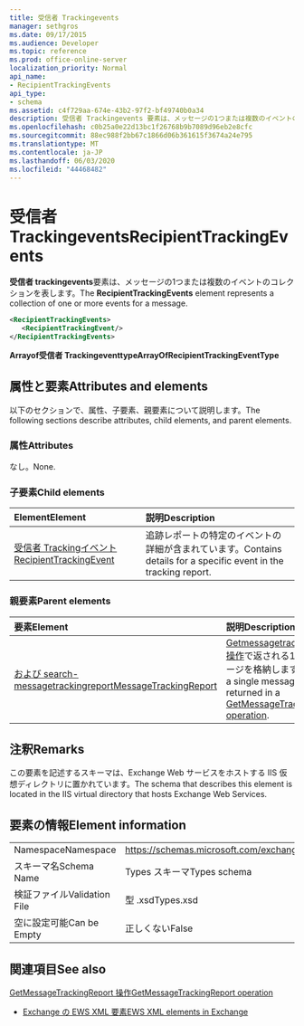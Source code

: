 ```yaml
---
title: 受信者 Trackingevents
manager: sethgros
ms.date: 09/17/2015
ms.audience: Developer
ms.topic: reference
ms.prod: office-online-server
localization_priority: Normal
api_name:
- RecipientTrackingEvents
api_type:
- schema
ms.assetid: c4f729aa-674e-43b2-97f2-bf49740b0a34
description: 受信者 Trackingevents 要素は、メッセージの1つまたは複数のイベントのコレクションを表します。
ms.openlocfilehash: c0b25a0e22d13bc1f26768b9b7089d96eb2e8cfc
ms.sourcegitcommit: 88ec988f2bb67c1866d06b361615f3674a24e795
ms.translationtype: MT
ms.contentlocale: ja-JP
ms.lasthandoff: 06/03/2020
ms.locfileid: "44468482"
---
```

# <a name="recipienttrackingevents"></a><span data-ttu-id="9c926-103">受信者 Trackingevents</span><span class="sxs-lookup"><span data-stu-id="9c926-103">RecipientTrackingEvents</span></span>

<span data-ttu-id="9c926-104">**受信者 trackingevents**要素は、メッセージの1つまたは複数のイベントのコレクションを表します。</span><span class="sxs-lookup"><span data-stu-id="9c926-104">The **RecipientTrackingEvents** element represents a collection of one or more events for a message.</span></span> 
  
```XML
<RecipientTrackingEvents>
   <RecipientTrackingEvent/>
</RecipientTrackingEvents>
```

 <span data-ttu-id="9c926-105">**Arrayof受信者 Trackingeventtype**</span><span class="sxs-lookup"><span data-stu-id="9c926-105">**ArrayOfRecipientTrackingEventType**</span></span>
## <a name="attributes-and-elements"></a><span data-ttu-id="9c926-106">属性と要素</span><span class="sxs-lookup"><span data-stu-id="9c926-106">Attributes and elements</span></span>

<span data-ttu-id="9c926-107">以下のセクションで、属性、子要素、親要素について説明します。</span><span class="sxs-lookup"><span data-stu-id="9c926-107">The following sections describe attributes, child elements, and parent elements.</span></span>
  
### <a name="attributes"></a><span data-ttu-id="9c926-108">属性</span><span class="sxs-lookup"><span data-stu-id="9c926-108">Attributes</span></span>

<span data-ttu-id="9c926-109">なし。</span><span class="sxs-lookup"><span data-stu-id="9c926-109">None.</span></span>
  
### <a name="child-elements"></a><span data-ttu-id="9c926-110">子要素</span><span class="sxs-lookup"><span data-stu-id="9c926-110">Child elements</span></span>

|<span data-ttu-id="9c926-111">**Element**</span><span class="sxs-lookup"><span data-stu-id="9c926-111">**Element**</span></span>|<span data-ttu-id="9c926-112">**説明**</span><span class="sxs-lookup"><span data-stu-id="9c926-112">**Description**</span></span>|
|:-----|:-----|
|[<span data-ttu-id="9c926-113">受信者 Trackingイベント</span><span class="sxs-lookup"><span data-stu-id="9c926-113">RecipientTrackingEvent</span></span>](recipienttrackingevent.md) <br/> |<span data-ttu-id="9c926-114">追跡レポートの特定のイベントの詳細が含まれています。</span><span class="sxs-lookup"><span data-stu-id="9c926-114">Contains details for a specific event in the tracking report.</span></span>  <br/> |
   
### <a name="parent-elements"></a><span data-ttu-id="9c926-115">親要素</span><span class="sxs-lookup"><span data-stu-id="9c926-115">Parent elements</span></span>

|<span data-ttu-id="9c926-116">**要素**</span><span class="sxs-lookup"><span data-stu-id="9c926-116">**Element**</span></span>|<span data-ttu-id="9c926-117">**説明**</span><span class="sxs-lookup"><span data-stu-id="9c926-117">**Description**</span></span>|
|:-----|:-----|
|[<span data-ttu-id="9c926-118">および search-messagetrackingreport</span><span class="sxs-lookup"><span data-stu-id="9c926-118">MessageTrackingReport</span></span>](messagetrackingreport.md) <br/> |<span data-ttu-id="9c926-119">[Getmessagetrackingreport 操作](getmessagetrackingreport-operation.md)で返される1つのメッセージを格納します。</span><span class="sxs-lookup"><span data-stu-id="9c926-119">Contains a single message that is returned in a [GetMessageTrackingReport operation](getmessagetrackingreport-operation.md).</span></span>  <br/> |
   
## <a name="remarks"></a><span data-ttu-id="9c926-120">注釈</span><span class="sxs-lookup"><span data-stu-id="9c926-120">Remarks</span></span>

<span data-ttu-id="9c926-121">この要素を記述するスキーマは、Exchange Web サービスをホストする IIS 仮想ディレクトリに置かれています。</span><span class="sxs-lookup"><span data-stu-id="9c926-121">The schema that describes this element is located in the IIS virtual directory that hosts Exchange Web Services.</span></span>
  
## <a name="element-information"></a><span data-ttu-id="9c926-122">要素の情報</span><span class="sxs-lookup"><span data-stu-id="9c926-122">Element information</span></span>

|||
|:-----|:-----|
|<span data-ttu-id="9c926-123">Namespace</span><span class="sxs-lookup"><span data-stu-id="9c926-123">Namespace</span></span>  <br/> |https://schemas.microsoft.com/exchange/services/2006/types  <br/> |
|<span data-ttu-id="9c926-124">スキーマ名</span><span class="sxs-lookup"><span data-stu-id="9c926-124">Schema Name</span></span>  <br/> |<span data-ttu-id="9c926-125">Types スキーマ</span><span class="sxs-lookup"><span data-stu-id="9c926-125">Types schema</span></span>  <br/> |
|<span data-ttu-id="9c926-126">検証ファイル</span><span class="sxs-lookup"><span data-stu-id="9c926-126">Validation File</span></span>  <br/> |<span data-ttu-id="9c926-127">型 .xsd</span><span class="sxs-lookup"><span data-stu-id="9c926-127">Types.xsd</span></span>  <br/> |
|<span data-ttu-id="9c926-128">空に設定可能</span><span class="sxs-lookup"><span data-stu-id="9c926-128">Can be Empty</span></span>  <br/> |<span data-ttu-id="9c926-129">正しくない</span><span class="sxs-lookup"><span data-stu-id="9c926-129">False</span></span>  <br/> |
   
## <a name="see-also"></a><span data-ttu-id="9c926-130">関連項目</span><span class="sxs-lookup"><span data-stu-id="9c926-130">See also</span></span>



[<span data-ttu-id="9c926-131">GetMessageTrackingReport 操作</span><span class="sxs-lookup"><span data-stu-id="9c926-131">GetMessageTrackingReport operation</span></span>](getmessagetrackingreport-operation.md)


- [<span data-ttu-id="9c926-132">Exchange の EWS XML 要素</span><span class="sxs-lookup"><span data-stu-id="9c926-132">EWS XML elements in Exchange</span></span>](ews-xml-elements-in-exchange.md)

